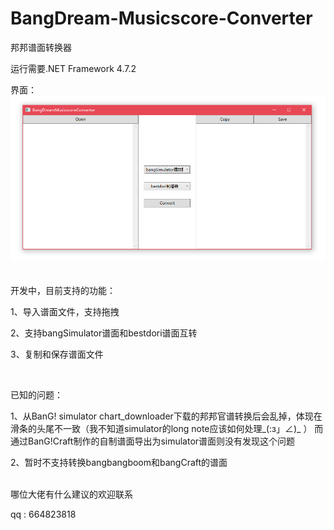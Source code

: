 # BangDream-Musicscore-Converter
邦邦谱面转换器

运行需要.NET Framework 4.7.2

界面：
![image](https://raw.githubusercontent.com/xyh20180101/BangDream-Musicscore-Converter/master/README_img/img1.png)
<br/>
<br/>
<br/>
开发中，目前支持的功能：

1、导入谱面文件，支持拖拽

2、支持bangSimulator谱面和bestdori谱面互转

3、复制和保存谱面文件

<br/>

已知的问题：

1、从BanG! simulator chart_downloader下载的邦邦官谱转换后会乱掉，体现在滑条的头尾不一致（我不知道simulator的long note应该如何处理_(:з」∠)_ ）
 而通过BanG!Craft制作的自制谱面导出为simulator谱面则没有发现这个问题

2、暂时不支持转换bangbangboom和bangCraft的谱面
<br/>
<br/>


哪位大佬有什么建议的欢迎联系

qq : 664823818
